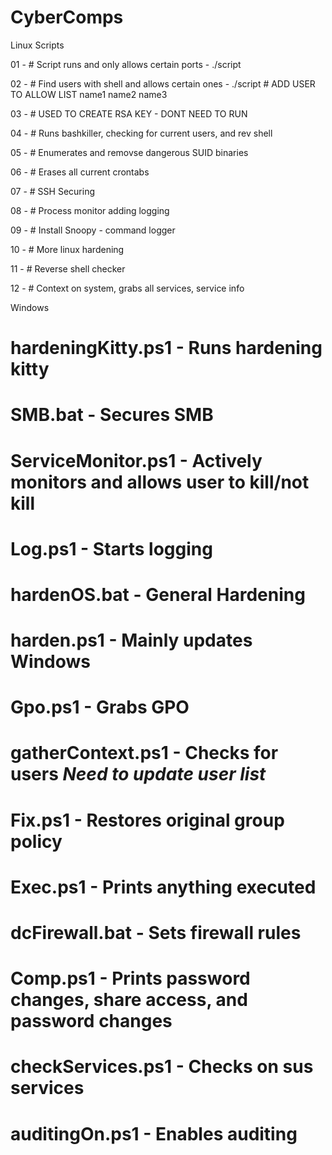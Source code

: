 # CyberComps

Linux Scripts

01 - # Script runs and only allows certain ports
    - ./script <port1> <port2> <port3>

02 - # Find users with shell and allows certain ones
    - ./script # ADD USER TO ALLOW LIST name1 name2 name3

03 - # USED TO CREATE RSA KEY - DONT NEED TO RUN

04 - # Runs bashkiller, checking for current users, and rev shell

05 - # Enumerates and removse dangerous SUID binaries

06 - # Erases all current crontabs

07 - # SSH Securing

08 - # Process monitor adding logging

09 - # Install Snoopy - command logger 

10 - # More linux hardening

11 - # Reverse shell checker

12 - # Context on system, grabs all services, service info 

Windows

# hardeningKitty.ps1 - Runs hardening kitty

# SMB.bat - Secures SMB

# ServiceMonitor.ps1 - Actively monitors and allows user to kill/not kill

# Log.ps1 - Starts logging

# hardenOS.bat - General Hardening

# harden.ps1 - Mainly updates Windows

# Gpo.ps1 - Grabs GPO

# gatherContext.ps1 - Checks for users *Need to update user list*

# Fix.ps1 - Restores original group policy

# Exec.ps1 - Prints anything executed

# dcFirewall.bat - Sets firewall rules

# Comp.ps1 - Prints password changes, share access, and password changes

# checkServices.ps1 - Checks on sus services

# auditingOn.ps1 - Enables auditing